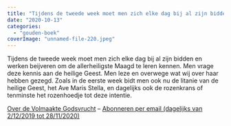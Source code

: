 ```yaml
---
title: "Tijdens de tweede week moet men zich elke dag bij al zijn bidden en werken beijveren om de allerheiligste Maagd te leren kennen"
date: "2020-10-13"
categories: 
  - "gouden-boek"
coverImage: "unnamed-file-220.jpeg"
---
```


Tijdens de tweede week moet men zich elke dag bij al zijn bidden en werken beijveren om de allerheiligste Maagd te leren kennen. Men vrage deze kennis aan de heilige Geest. Men leze en overwege wat wij over haar hebben gezegd. Zoals in de eerste week bidt men ook nu de litanie van de heilige Geest, het Ave Maris Stella, en dagelijks ook de rozenkrans of tenminste het rozenhoedje tot deze intentie.

[Over de Volmaakte Godsvrucht](/blog/een-jaar-lang-volmaakte-godsvrucht/) – [Abonneren per email (dagelijks van 2/12/2019 tot 28/11/2020)](http://eepurl.com/9RKvX)

